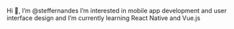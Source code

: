 Hi 👋, I’m @steffernandes
I’m interested in mobile app development and user interface design and I’m currently learning React Native and Vue.js
